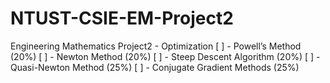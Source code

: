 # NTUST-CSIE-EM-Project2
Engineering Mathematics Project2 - Optimization
[ ] - Powell’s Method (20%)
[ ] - Newton Method (20%)
[ ] - Steep Descent Algorithm (20%)
[ ] - Quasi-Newton Method (25%)
[ ] - Conjugate Gradient Methods (25%)
